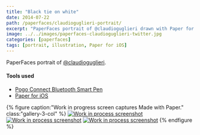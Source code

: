 ```yaml
---
title: "Black tie on white"
date: 2014-07-22
path: /paperfaces/claudioguglieri-portrait/
excerpt: "PaperFaces portrait of @claudioguglieri drawn with Paper for iOS on an iPad."
image: ../../images/paperfaces-claudioguglieri-twitter.jpg
categories: [paperfaces]
tags: [portrait, illustration, Paper for iOS]
---
```


PaperFaces portrait of [@claudioguglieri](https://twitter.com/claudioguglieri).

#### Tools used

- [Pogo Connect Bluetooth Smart Pen](https://www.amazon.com/gp/product/B009K448L4/ref=as_li_ss_tl?ie=UTF8&camp=1789&creative=390957&creativeASIN=B009K448L4&linkCode=as2&tag=mademist-20)
- [Paper for iOS](https://paper.bywetransfer.com/)

{% figure caption:"Work in progress screen captures Made with Paper." class:"gallery-3-col" %}
[![Work in process screenshot](../../images/paperfaces-claudioguglieri-process-1-600.jpg)](../../images/paperfaces-claudioguglieri-process-1-lg.jpg) [![Work in process screenshot](../../images/paperfaces-claudioguglieri-process-2-600.jpg)](../../images/paperfaces-claudioguglieri-process-2-lg.jpg) [![Work in process screenshot](../../images/paperfaces-claudioguglieri-process-3-600.jpg)](../../images/paperfaces-claudioguglieri-process-3-lg.jpg)
{% endfigure %}
